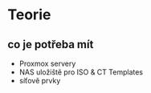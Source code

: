 # Teorie

## co je potřeba mít

- Proxmox servery
- NAS uložiště pro ISO & CT Templates
- síťově prvky